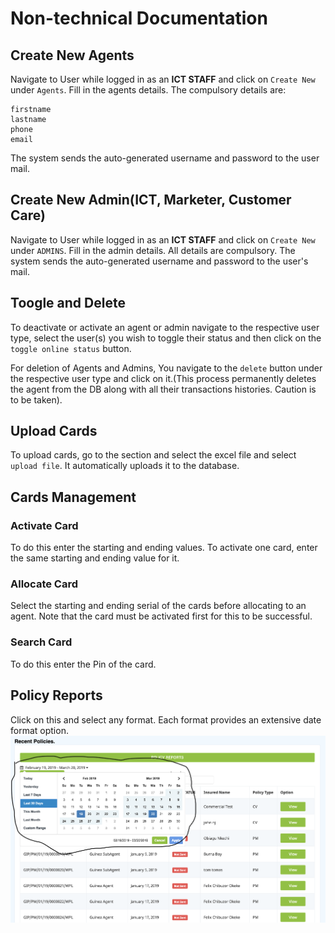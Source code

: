 

# Non-technical Documentation

## Create New Agents
Navigate to User while logged in as an **ICT STAFF** and click on `Create New` under `Agents`. Fill in the agents details.
The compulsory details are:

    firstname
    lastname
    phone
    email
The system sends the auto-generated username and password to the user mail. 

## Create New Admin(ICT, Marketer, Customer Care)
Navigate to User while logged in as an **ICT STAFF** and click on `Create New` under `ADMINS`. Fill in the admin details.
All details are compulsory.
The system sends the auto-generated username and password to the user's mail. 

## Toogle and Delete
To deactivate or activate an agent or admin navigate to the respective user type, select the user(s) you wish to toggle their status and then click on the `toggle online status` button. 

For deletion of Agents and Admins, You navigate to the `delete` button under the respective user type and click on it.(This process permanently deletes the agent from the DB along with all their transactions histories. Caution is to be taken).

## Upload Cards
To upload cards, go to the section and select the excel file and select `upload file`. 
It automatically uploads it to the database.

## Cards Management
### Activate Card
To do this enter the starting and ending values.
To activate one card, enter the same starting and ending value for it.

### Allocate Card 
Select the starting and ending serial of the cards before allocating to an agent. Note that the card must be activated first for this to be successful.

### Search Card
To do this enter the Pin of the card. 

## Policy Reports
Click on this and select any format. Each format provides an extensive date format option.
![date](img/date.png)
